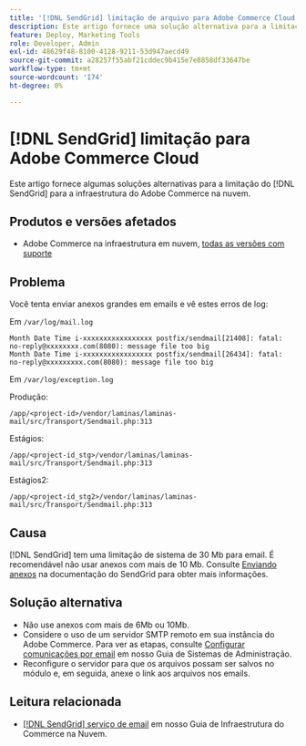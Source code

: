 ```yaml
---
title: '[!DNL SendGrid] limitação de arquivo para Adobe Commerce Cloud'
description: Este artigo fornece uma solução alternativa para a limitação de  [!DNL SendGrid]  do Adobe Commerce na infraestrutura em nuvem.
feature: Deploy, Marketing Tools
role: Developer, Admin
exl-id: 48629f48-8100-4128-9211-53d947aecd49
source-git-commit: a28257f55abf21cddec9b415e7e8858df33647be
workflow-type: tm+mt
source-wordcount: '174'
ht-degree: 0%

---
```


# [!DNL SendGrid] limitação para Adobe Commerce Cloud

Este artigo fornece algumas soluções alternativas para a limitação do [!DNL SendGrid] para a infraestrutura do Adobe Commerce na nuvem.

## Produtos e versões afetados

* Adobe Commerce na infraestrutura em nuvem, [todas as versões com suporte](https://magento.com/sites/default/files/magento-software-lifecycle-policy.pdf)


## Problema

Você tenta enviar anexos grandes em emails e vê estes erros de log:

Em `/var/log/mail.log`

```shell
Month Date Time i-xxxxxxxxxxxxxxxxx postfix/sendmail[21408]: fatal: no-reply@xxxxxxxx.com(8080): message file too big
Month Date Time i-xxxxxxxxxxxxxxxxx postfix/sendmail[26434]: fatal: no-reply@xxxxxxxxx.com(8080): message file too big
```

Em `/var/log/exception.log`

Produção:

`/app/<project-id>/vendor/laminas/laminas-mail/src/Transport/Sendmail.php:313`

Estágios:

`/app/<project-id_stg>/vendor/laminas/laminas-mail/src/Transport/Sendmail.php:313`

Estágios2:

`/app/<project-id_stg2>/vendor/laminas/laminas-mail/src/Transport/Sendmail.php:313`

## Causa

[!DNL SendGrid] tem uma limitação de sistema de 30 Mb para email. É recomendável não usar anexos com mais de 10 Mb. Consulte [Enviando anexos](https://docs.sendgrid.com/ui/sending-email/attachments-with-digioh) na documentação do SendGrid para obter mais informações.

## Solução alternativa

* Não use anexos com mais de 6Mb ou 10Mb.
* Considere o uso de um servidor SMTP remoto em sua instância do Adobe Commerce. Para ver as etapas, consulte [Configurar comunicações por email](https://experienceleague.adobe.com/docs/commerce-admin/systems/communications/email-communications.html?lang=pt-BR) em nosso Guia de Sistemas de Administração.
* Reconfigure o servidor para que os arquivos possam ser salvos no módulo e, em seguida, anexe o link aos arquivos nos emails.

## Leitura relacionada

* [[!DNL SendGrid] serviço de email](https://experienceleague.adobe.com/docs/commerce-cloud-service/user-guide/project/sendgrid.html?lang=pt-BR) em nosso Guia de Infraestrutura do Commerce na Nuvem.
